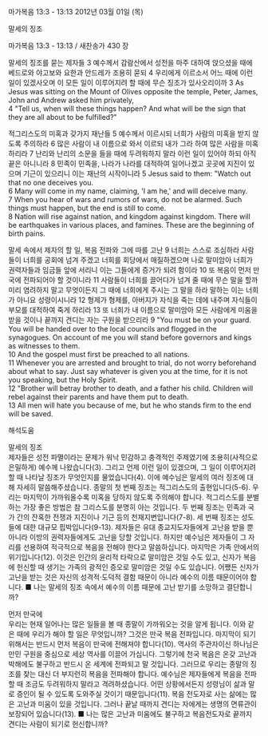마가복음 13:3 - 13:13 
2012년 03월 01일 (목)

말세의 징조



마가복음 13:3 - 13:13 / 새찬송가 430 장


말세의 징조를 묻는 제자들
3 예수께서 감람산에서 성전을 마주 대하여 앉으셨을 때에 베드로와 야고보와 요한과 안드레가 조용히 묻되 4 우리에게 이르소서 어느 때에 이런 일이 있겠사오며 이 모든 일이 이루어지려 할 때에 무슨 징조가 있사오리이까
3 As Jesus was sitting on the Mount of Olives opposite the temple, Peter, James, John and Andrew asked him privately,   
4 "Tell us, when will these things happen? And what will be the sign that they are all about to be fulfilled?"  

적그리스도의 미혹과 갖가지 재난들
5 예수께서 이르시되 너희가 사람의 미혹을 받지 않도록 주의하라 6 많은 사람이 내 이름으로 와서 이르되 내가 그라 하여 많은 사람을 미혹하리라 7 난리와 난리의 소문을 들을 때에 두려워하지 말라 이런 일이 있어야 하되 아직 끝은 아니니라 8 민족이 민족을, 나라가 나라를 대적하여 일어나겠고 곳곳에 지진이 있으며 기근이 있으리니 이는 재난의 시작이니라
5 Jesus said to them: "Watch out that no one deceives you.   
6 Many will come in my name, claiming, 'I am he,' and will deceive many.   
7 When you hear of wars and rumors of wars, do not be alarmed. Such things must happen, but the end is still to come.   
8 Nation will rise against nation, and kingdom against kingdom. There will be earthquakes in various places, and famines. These are the beginning of birth pains.   

말세 속에서 제자의 할 일, 복음 전파와 그에 따를 고난
9 너희는 스스로 조심하라 사람들이 너희를 공회에 넘겨 주겠고 너희를 회당에서 매질하겠으며 나로 말미암아 너희가 권력자들과 임금들 앞에 서리니 이는 그들에게 증거가 되려 함이라 10 또 복음이 먼저 만국에 전파되어야 할 것이니라 11 사람들이 너희를 끌어다가 넘겨 줄 때에 무슨 말을 할까 미리 염려하지 말고 무엇이든지 그 때에 너희에게 주시는 그 말을 하라 말하는 이는 너희가 아니요 성령이시니라 12 형제가 형제를, 아버지가 자식을 죽는 데에 내주며 자식들이 부모를 대적하여 죽게 하리라 13 또 너희가 내 이름으로 말미암아 모든 사람에게 미움을 받을 것이나 끝까지 견디는 자는 구원을 받으리라
9 "You must be on your guard. You will be handed over to the local councils and flogged in the synagogues. On account of me you will stand before governors and kings as witnesses to them.   
10 And the gospel must first be preached to all nations.   
11 Whenever you are arrested and brought to trial, do not worry beforehand about what to say. Just say whatever is given you at the time, for it is not you speaking, but the Holy Spirit.   
12 "Brother will betray brother to death, and a father his child. Children will rebel against their parents and have them put to death.   
13 All men will hate you because of me, but he who stands firm to the end will be saved.

해석도움





말세의 징조  
제자들은 성전 파멸이라는 문제가 워낙 민감하고 충격적인 주제였기에 조용히(사적으로 은밀하게) 예수께 나왔습니다(3). 그리고 언제 이런 일이 있겠으며, 그 일이 이루어지려 할 때 나타날 징조가 무엇인지를 물었습니다(4). 이에 예수님은 말세의 여러 징조에 대해 자세히 말씀해주셨습니다. 종말의 첫 번째 징조는 적그리스도의 출현입니다(5-6). 우리는 마지막이 가까워올수록 미혹을 당하지 않도록 주의해야 합니다. 적그리스도를 분별하는 가장 좋은 방법은 참 그리스도를 분명히 아는 것입니다. 두 번째 징조는 민족과 국가 간의 잔혹한 전쟁과 지진이나 기근 등의 천재지변입니다(7-8). 세 번째 징조는 성도들에 대한 대규모 핍박입니다(9-13). 제자들은 유대 종교지도자들에게 고난을 받을 뿐 아니라 이방의 권력자들에게도 고난을 당할 것입니다. 하지만 예수님은 제자들이 그 자리를 선용하여 적극적으로 복음을 전해야 한다고 말씀하십니다. 마지막은 가족 안에서의 위기입니다(12). 이것은 인간의 윤리적 타락으로 말미암은 것일 수도 있고, 신자가 복음에 헌신할 때 생기는 가족의 광적인 증오로 말미암은 것일 수도 있습니다. 어쨌든 신자가 고난을 받는 것은 자신의 성격적·도덕적 결함 때문이 아니라 예수의 이름 때문이어야 합니다.
■ 나는 말세의 징조 속에서 예수의 이름 때문에 고난 받기를 소망하고 결단합니까?

먼저 만국에  
우리는 현재 일어나는 많은 일들을 볼 때 종말이 가까워오는 것을 알게 됩니다. 이와 같은 때에 우리가 해야 할 일은 무엇입니까? 그것은 만국 복음 전파입니다. 마지막이 되기 위해서는 반드시 먼저 복음이 만국에 전해져야 합니다(10). 역사의 주관자이신 하나님은 만민 구원을 중심으로 세상 역사를 이끌어 가십니다. 그렇기에 천국 복음은 온갖 고난과 박해에도 불구하고 반드시 온 세계에 전파되고 말 것입니다. 그러므로 우리는 종말의 징조를 찾는 대신 더 부지런히 복음을 전파해야 합니다. 예수님은 제자들에게 복음을 전파할 때 조금도 두려워하지 말라고 격려하셨습니다. 어떤 상황에서든지 성령님이 삶과 말로 증인이 될 수 있도록 도와주실 것이기 때문입니다(11). 복음 전도자로 사는 삶에는 많은 고난과 미움이 있을 것입니다. 그러나 끝날 때까지 견디는 자에게는 생명의 면류관이 보장되어 있습니다(13).
■ 나는 많은 고난과 미움에도 불구하고 복음전도자로 끝까지 견디는 사람이 되기로 헌신합니까?